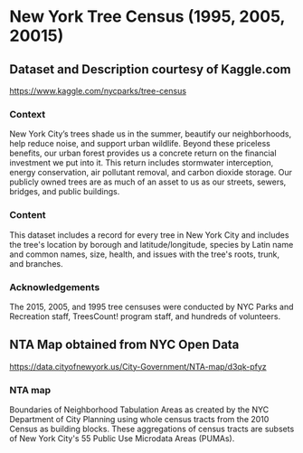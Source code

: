 # New York Tree Census (1995, 2005, 20015)

## Dataset and Description courtesy of Kaggle.com

https://www.kaggle.com/nycparks/tree-census

### Context
New York City’s trees shade us in the summer, beautify our neighborhoods, help reduce noise, and support urban wildlife. Beyond these priceless benefits, our urban forest provides us a concrete return on the financial investment we put into it. This return includes stormwater interception, energy conservation, air pollutant removal, and carbon dioxide storage. Our publicly owned trees are as much of an asset to us as our streets, sewers, bridges, and public buildings.

### Content
This dataset includes a record for every tree in New York City and includes the tree's location by borough and latitude/longitude, species by Latin name and common names, size, health, and issues with the tree's roots, trunk, and branches.

### Acknowledgements
The 2015, 2005, and 1995 tree censuses were conducted by NYC Parks and Recreation staff, TreesCount! program staff, and hundreds of volunteers.

## NTA Map obtained from NYC Open Data

https://data.cityofnewyork.us/City-Government/NTA-map/d3qk-pfyz

### NTA map
Boundaries of Neighborhood Tabulation Areas as created by the NYC Department of City Planning using whole census tracts from the 2010 Census as building blocks. These aggregations of census tracts are subsets of New York City's 55 Public Use Microdata Areas (PUMAs).
